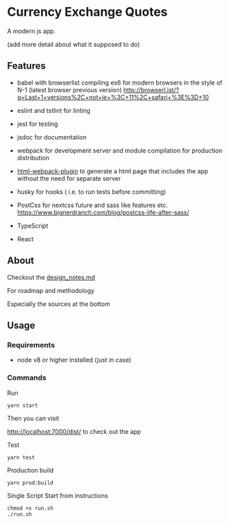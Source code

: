 # Currency Exchange Quotes

A modern js app.

(add more detail about what it supposed to do)



## Features


- babel with browserlist compiling es6 for modern browsers in the style of N-1 (latest browser previous version) http://browserl.ist/?q=Last+1+versions%2C+not+ie+%3C+11%2C+safari+%3E%3D+10


- eslint and tstlint for linting
- jest for testing
- jsdoc for documentation
- webpack for development server and module compilation for production distribution
- [html-webpack-plugin](https://github.com/jantimon/html-webpack-plugin) to generate a html page that includes the app without the need for separate server
- husky for hooks ( i.e. to run tests before committing)
- PostCss for nextcss future and sass like features etc. https://www.bignerdranch.com/blog/postcss-life-after-sass/
- TypeScript
- React




## About

Checkout the [design_notes.md](design_notes.md)

For roadmap and methodology 

Especially the sources at the bottom

## Usage

### Requirements

- node v8 or higher installed (just in case)


### Commands

Run

```
yarn start
```

Then you can visit 

[http://localhost:7000/dist/](http://localhost:7000/dist/) to check out the app

Test

```
yarn test
```

Production build

```
yarn prod:build
```



Single Script Start  from instructions

```
chmod +x run.sh
./run.sh
```

